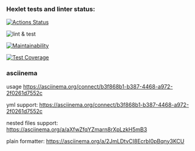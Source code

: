 ### Hexlet tests and linter status:
[![Actions Status](https://github.com/vadim-kudr/frontend-project-lvl2/workflows/hexlet-check/badge.svg)](https://github.com/vadim-kudr/frontend-project-lvl2/actions)

![lint & test](https://github.com/vadim-kudr/frontend-project-lvl2/workflows/lint%20&%20test/badge.svg)

[![Maintainability](https://api.codeclimate.com/v1/badges/27fa21068d56a2a4b9d9/maintainability)](https://codeclimate.com/github/vadim-kudr/frontend-project-lvl2/maintainability)

[![Test Coverage](https://api.codeclimate.com/v1/badges/27fa21068d56a2a4b9d9/test_coverage)](https://codeclimate.com/github/vadim-kudr/frontend-project-lvl2/test_coverage)

### asciinema
usage https://asciinema.org/connect/b3f868b1-b387-4468-a972-2f0261d7552c

yml support: https://asciinema.org/connect/b3f868b1-b387-4468-a972-2f0261d7552c

nested files support: https://asciinema.org/a/aXfwZfqYZmarn8rXpLzkH5mB3

plain formatter: https://asciinema.org/a/2JmLDtvCI8EcrbI0pBqny3KCU